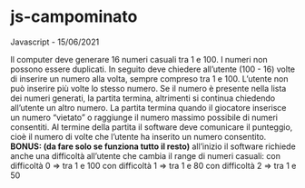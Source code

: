 # js-campominato
Javascript - 15/06/2021

Il computer deve generare 16 numeri casuali tra 1 e 100.
I numeri non possono essere duplicati.
In seguito deve chiedere all’utente (100 - 16) volte di inserire un numero alla volta, sempre compreso tra 1 e 100.
L’utente non può inserire più volte lo stesso numero.
Se il numero è presente nella lista dei numeri generati, la partita termina, altrimenti si continua chiedendo all’utente un altro numero.
La partita termina quando il giocatore inserisce un numero “vietato” o raggiunge il numero massimo possibile di numeri consentiti.
Al termine della partita il software deve comunicare il punteggio, cioè il numero di volte che l’utente ha inserito un numero consentito.
**BONUS: (da fare solo se funziona tutto il resto)**
all’inizio il software richiede anche una difficoltà all’utente che cambia il range di numeri casuali:
con difficoltà 0 => tra 1 e 100
con difficoltà 1 => tra 1 e 80
con difficoltà 2 => tra 1 e 50
